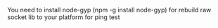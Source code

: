 You need to install node-gyp (npm -g install node-gyp) for rebuild raw socket lib to your platform for ping test
